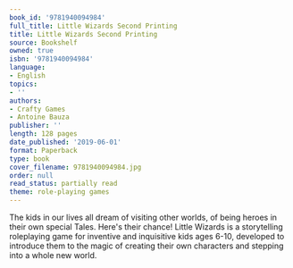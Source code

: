 ```yaml
---
book_id: '9781940094984'
full_title: Little Wizards Second Printing
title: Little Wizards Second Printing
source: Bookshelf
owned: true
isbn: '9781940094984'
language:
- English
topics:
- ''
authors:
- Crafty Games
- Antoine Bauza
publisher: ''
length: 128 pages
date_published: '2019-06-01'
format: Paperback
type: book
cover_filename: 9781940094984.jpg
order: null
read_status: partially read
theme: role-playing games
---
```

The kids in our lives all dream of visiting other worlds, of being heroes in their own special Tales. Here's their chance! Little Wizards is a storytelling roleplaying game for inventive and inquisitive kids ages 6-10, developed to introduce them to the magic of creating their own characters and stepping into a whole new world.
